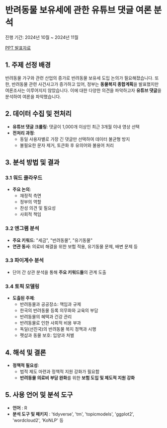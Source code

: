 # 반려동물 보유세에 관한 유튜브 댓글 여론 분석
진행 기간: 2024년 10월 ~ 2024년 11월 

[PPT 발표자료](https://github.com/Doonco/TopicModeling/blob/main/%EB%B0%98%EB%A0%A4%EB%8F%99%EB%AC%BC%EB%B3%B4%EC%9C%A0%EC%84%B8.pdf)
## 1. 주제 선정 배경

반려동물 가구와 관련 산업의 증가로 반려동물 보유세 도입 논의가 필요해졌습니다. 
또한, 반려동물 관련 사건사고가 증가하고 있어, 정부는 **동물복지 종합계획**을 발표했지만 여론조사는 이루어지지 않았습니다. 
이에 대한 다양한 의견을 파악하고자 **유튜브 댓글**을 분석하여 여론을 파악했습니다.

## 2. 데이터 수집 및 전처리

- **유튜브 댓글 크롤링**: 댓글이 1,000개 이상인 최근 3개월 이내 영상 선택
- **전처리 과정**: 
  - 동일 사용자별로 가장 긴 댓글만 선택하여 데이터 불균형 방지
  - 불필요한 문자 제거, 토큰화 후 유의어와 불용어 처리

## 3. 분석 방법 및 결과

### 3.1 워드 클라우드
- **주요 논의**: 
  - 재정적 측면
  - 정부의 역할
  - 찬성 의견 및 필요성
  - 사회적 책임

### 3.2 엔그램 분석
- **주요 키워드**: "세금", "반려동물", "유기동물"
- **연관 동사**: 의료비 해결을 위한 보험 적용, 유기동물 문제, 배변 문제 등

### 3.3 파이계수 분석
- 단어 간 상관 분석을 통해 **주요 키워드들**의 관계 도출

### 3.4 토픽 모델링
- **도출된 주제**: 
  - 반려동물과 공공장소: 책임과 규제
  - 한국의 반려동물 등록 의무화와 교육의 부담
  - 반려동물의 혜택과 건강 관리
  - 반려동물로 인한 사회적 비용 부과
  - 독일(선진국)의 반려동물 복지 정책과 시행
  - 펫샵과 동물 보호: 입양과 처벌
## 4. 해석 및 결론

- **정책적 필요성**: 
  - 법적 제도 마련과 정책적 지원 강화가 필요함
  - **반려동물 의료비 부담 완화**를 위한 **보험 도입 및 제도적 지원 강화**

## 5. 사용 언어 및 분석 도구 
- **언어** : R
- **분석 도구 및 패키지** : 'tidyverse', 'tm', 'topicmodels', 'ggplot2', 'wordcloud2', 'KoNLP' 등
